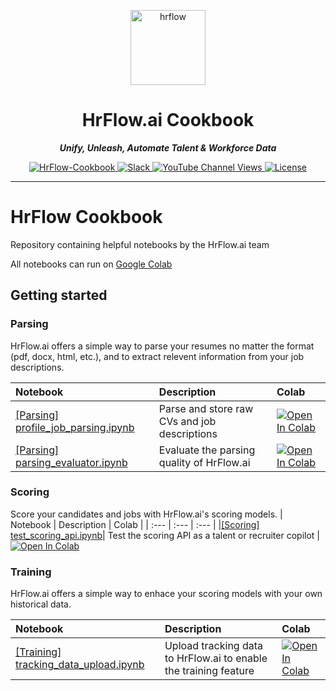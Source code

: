 <p align="center">
  <a href="https://hrflow.ai">
    <img alt="hrflow" src="https://img.riminder.net/logo-hrflow.svg" width="120" />
  </a>
</p>
<h1 align="center">
  HrFlow.ai Cookbook
</h1>
<p align="center">
    <em><b>Unify, Unleash, Automate Talent & Workforce Data</b></em>
</p>

<p align="center">
    <a href="https://github.com/Riminder/hrflow-cookbook" target="_blank">
        <img src="https://img.shields.io/github/stars/riminder/hrflow-cookbook?style=social" alt="HrFlow-Cookbook">
    </a>
    <a href="https://join.slack.com/t/hrflow-club/shared_invite/zt-1qzbtkacg-pb7qhTyHAmditoKt_xPtSw" target="_blank">
        <img src="https://img.shields.io/badge/slack-join-white.svg?logo=slack" alt="Slack">
    </a>
    <a href="https://www.youtube.com/@hrflow.aiacademy9534/?sub_confirmation=1" target="_blank">
        <img alt="YouTube Channel Views" src="https://img.shields.io/youtube/channel/views/UCb6YzPCNnGEPTfrX-GmQyTg?style=social">
    </a>
    <a href="" target="_blank">
    <img src="https://img.shields.io/static/v1?label=license&message=MIT&color=white" alt="License">
    </a>
</p>

---

# HrFlow Cookbook
Repository containing helpful notebooks by the HrFlow.ai team

All notebooks can run on [Google Colab](https://colab.research.google.com/)

## Getting started

### Parsing
HrFlow.ai offers a simple way to parse your resumes no matter the format (pdf, docx, html, etc.), and to extract relevent information from your job descriptions. 

<!-- Table -->
| Notebook | Description | Colab |
| :--- | :--- | :--- |
|[[Parsing] profile_job_parsing.ipynb](/examples/%5BParsing%5D%20profile_job_parsing.ipynb) | Parse and store raw CVs and job descriptions | [![Open In Colab](https://colab.research.google.com/assets/colab-badge.svg)](https://colab.research.google.com/github/Riminder/hrflow-cookbook/blob/main/examples/%5BParsing%5D%20profile_job_parsing.ipynb) |
| [[Parsing] parsing_evaluator.ipynb](/examples/%5BParsing%5D%20parsing_evaluator.ipynb) | Evaluate the parsing quality of HrFlow.ai | [![Open In Colab](https://colab.research.google.com/assets/colab-badge.svg)](https://colab.research.google.com/github/Riminder/hrflow-cookbook/blob/main/examples/%5BParsing%5D%20parsing_evaluator.ipynb) |


### Scoring
Score your candidates and jobs with HrFlow.ai's scoring models.
| Notebook | Description | Colab |
| :--- | :--- | :--- |
|[[Scoring] test_scoring_api.ipynb](examples/%5BScoring%5D%20test_scoring_api.ipynb)| Test the scoring API as a talent or recruiter copilot | [![Open In Colab](https://colab.research.google.com/assets/colab-badge.svg)](https://colab.research.google.com/github/Riminder/hrflow-cookbook/blob/main/examples/%5BScoring%5D%20test_scoring_api.ipynb)


### Training
HrFlow.ai offers a simple way to enhace your scoring models with your own historical data.

<!-- Table -->
| Notebook | Description | Colab |
| :--- | :--- | :--- |
|[[Training] tracking_data_upload.ipynb](examples/%5BTraining%5D%20tracking_data_upload.ipynb)| Upload tracking data to HrFlow.ai to enable the training feature | [![Open In Colab](https://colab.research.google.com/assets/colab-badge.svg)](https://colab.research.google.com/github/Riminder/hrflow-cookbook/blob/main/examples/%5BTraining%5D%20tracking_data_upload.ipynb)
